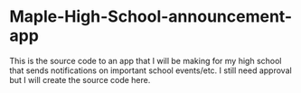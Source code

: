 # Maple-High-School-announcement-app
This is the source code to an app that I will be making for my high school that sends notifications on important school events/etc. I still need approval but I will create the source code here. 
